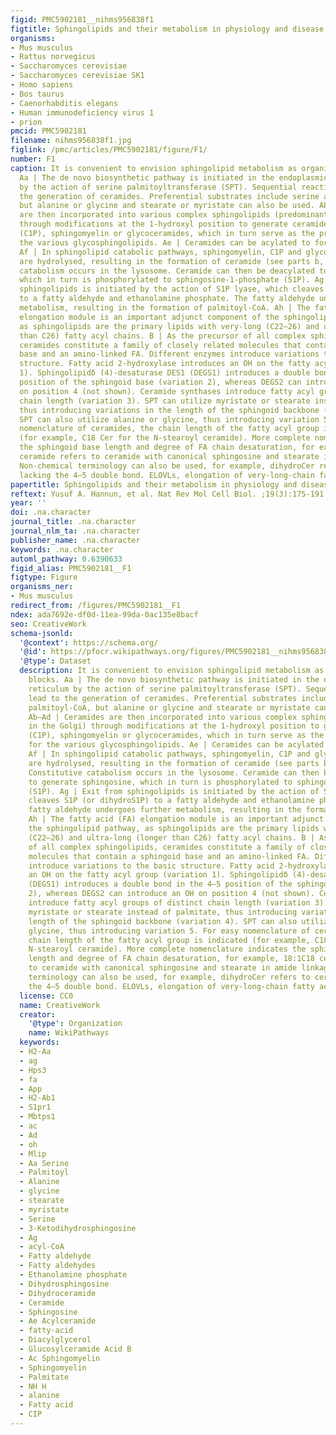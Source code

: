 ```yaml
---
figid: PMC5902181__nihms956838f1
figtitle: Sphingolipids and their metabolism in physiology and disease
organisms:
- Mus musculus
- Rattus norvegicus
- Saccharomyces cerevisiae
- Saccharomyces cerevisiae SK1
- Homo sapiens
- Bos taurus
- Caenorhabditis elegans
- Human immunodeficiency virus 1
- prion
pmcid: PMC5902181
filename: nihms956838f1.jpg
figlink: /pmc/articles/PMC5902181/figure/F1/
number: F1
caption: It is convenient to envision sphingolipid metabolism as organized into blocks.
  Aa | The de novo biosynthetic pathway is initiated in the endoplasmic reticulum
  by the action of serine palmitoyltransferase (SPT). Sequential reactions lead to
  the generation of ceramides. Preferential substrates include serine and palmitoyl-CoA,
  but alanine or glycine and stearate or myristate can also be used. Ab–Ad | Ceramides
  are then incorporated into various complex sphingolipids (predominantly in the Golgi)
  through modifications at the 1-hydroxyl position to generate ceramide-1-phosphate
  (C1P), sphingomyelin or glycoceramides, which in turn serve as the precursors for
  the various glycosphingolipids. Ae | Ceramides can be acylated to form 1-O-acyl-ceramides.
  Af | In sphingolipid catabolic pathways, sphingomyelin, C1P and glycosphingolipids
  are hydrolysed, resulting in the formation of ceramide (see parts b, c and d). Constitutive
  catabolism occurs in the lysosome. Ceramide can then be deacylated to generate sphingosine,
  which in turn is phosphorylated to sphingosine-1-phosphate (S1P). Ag | Exit from
  sphingolipids is initiated by the action of S1P lyase, which cleaves S1P (or dihydroS1P)
  to a fatty aldehyde and ethanolamine phosphate. The fatty aldehyde undergoes further
  metabolism, resulting in the formation of palmitoyl-CoA. Ah | The fatty acid (FA)
  elongation module is an important adjunct component of the sphingolipid pathway,
  as sphingolipids are the primary lipids with very-long (C22–26) and ultra-long (longer
  than C26) fatty acyl chains. B | As the precursor of all complex sphingolipids,
  ceramides constitute a family of closely related molecules that contain a sphingoid
  base and an amino-linked FA. Different enzymes introduce variations to the basic
  structure. Fatty acid 2-hydroxylase introduces an OH on the fatty acyl group (variation
  1). Sphingolipidδ (4)-desaturase DES1 (DEGS1) introduces a double bond in the 4–5
  position of the sphingoid base (variation 2), whereas DEGS2 can introduce an OH
  on position 4 (not shown). Ceramide synthases introduce fatty acyl groups of distinct
  chain length (variation 3). SPT can utilize myristate or stearate instead of palmitate,
  thus introducing variations in the length of the sphingoid backbone (variation 4).
  SPT can also utilize alanine or glycine, thus introducing variation 5. For easy
  nomenclature of ceramides, the chain length of the fatty acyl group is indicated
  (for example, C18 Cer for the N-stearoyl ceramide). More complete nomenclature indicates
  the sphingoid base length and degree of FA chain desaturation, for example, 18:1C18
  ceramide refers to ceramide with canonical sphingosine and stearate in amide linkage.
  Non-chemical terminology can also be used, for example, dihydroCer refers to ceramides
  lacking the 4–5 double bond. ELOVLs, elongation of very-long-chain fatty acids proteins.
papertitle: Sphingolipids and their metabolism in physiology and disease.
reftext: Yusuf A. Hannun, et al. Nat Rev Mol Cell Biol. ;19(3):175-191.
year: ''
doi: .na.character
journal_title: .na.character
journal_nlm_ta: .na.character
publisher_name: .na.character
keywords: .na.character
automl_pathway: 0.6390633
figid_alias: PMC5902181__F1
figtype: Figure
organisms_ner:
- Mus musculus
redirect_from: /figures/PMC5902181__F1
ndex: ada7692e-df0d-11ea-99da-0ac135e8bacf
seo: CreativeWork
schema-jsonld:
  '@context': https://schema.org/
  '@id': https://pfocr.wikipathways.org/figures/PMC5902181__nihms956838f1.html
  '@type': Dataset
  description: It is convenient to envision sphingolipid metabolism as organized into
    blocks. Aa | The de novo biosynthetic pathway is initiated in the endoplasmic
    reticulum by the action of serine palmitoyltransferase (SPT). Sequential reactions
    lead to the generation of ceramides. Preferential substrates include serine and
    palmitoyl-CoA, but alanine or glycine and stearate or myristate can also be used.
    Ab–Ad | Ceramides are then incorporated into various complex sphingolipids (predominantly
    in the Golgi) through modifications at the 1-hydroxyl position to generate ceramide-1-phosphate
    (C1P), sphingomyelin or glycoceramides, which in turn serve as the precursors
    for the various glycosphingolipids. Ae | Ceramides can be acylated to form 1-O-acyl-ceramides.
    Af | In sphingolipid catabolic pathways, sphingomyelin, C1P and glycosphingolipids
    are hydrolysed, resulting in the formation of ceramide (see parts b, c and d).
    Constitutive catabolism occurs in the lysosome. Ceramide can then be deacylated
    to generate sphingosine, which in turn is phosphorylated to sphingosine-1-phosphate
    (S1P). Ag | Exit from sphingolipids is initiated by the action of S1P lyase, which
    cleaves S1P (or dihydroS1P) to a fatty aldehyde and ethanolamine phosphate. The
    fatty aldehyde undergoes further metabolism, resulting in the formation of palmitoyl-CoA.
    Ah | The fatty acid (FA) elongation module is an important adjunct component of
    the sphingolipid pathway, as sphingolipids are the primary lipids with very-long
    (C22–26) and ultra-long (longer than C26) fatty acyl chains. B | As the precursor
    of all complex sphingolipids, ceramides constitute a family of closely related
    molecules that contain a sphingoid base and an amino-linked FA. Different enzymes
    introduce variations to the basic structure. Fatty acid 2-hydroxylase introduces
    an OH on the fatty acyl group (variation 1). Sphingolipidδ (4)-desaturase DES1
    (DEGS1) introduces a double bond in the 4–5 position of the sphingoid base (variation
    2), whereas DEGS2 can introduce an OH on position 4 (not shown). Ceramide synthases
    introduce fatty acyl groups of distinct chain length (variation 3). SPT can utilize
    myristate or stearate instead of palmitate, thus introducing variations in the
    length of the sphingoid backbone (variation 4). SPT can also utilize alanine or
    glycine, thus introducing variation 5. For easy nomenclature of ceramides, the
    chain length of the fatty acyl group is indicated (for example, C18 Cer for the
    N-stearoyl ceramide). More complete nomenclature indicates the sphingoid base
    length and degree of FA chain desaturation, for example, 18:1C18 ceramide refers
    to ceramide with canonical sphingosine and stearate in amide linkage. Non-chemical
    terminology can also be used, for example, dihydroCer refers to ceramides lacking
    the 4–5 double bond. ELOVLs, elongation of very-long-chain fatty acids proteins.
  license: CC0
  name: CreativeWork
  creator:
    '@type': Organization
    name: WikiPathways
  keywords:
  - H2-Aa
  - ag
  - Hps3
  - fa
  - App
  - H2-Ab1
  - S1pr1
  - Mbtps1
  - ac
  - Ad
  - oh
  - Mlip
  - Aa Serine
  - Palmitoyl
  - Alanine
  - glycine
  - stearate
  - myristate
  - Serine
  - 3-Ketodihydrosphingosine
  - Ag
  - acyl-CoA
  - Fatty aldehyde
  - Fatty aldehydes
  - Ethanolamine phosphate
  - Dihydrosphingosine
  - Dihydroceramide
  - Ceramide
  - Sphingosine
  - Ae Acylceramide
  - fatty-acid
  - Diacylglycerol
  - Glucosylceramide Acid B
  - Ac Sphingomyelin
  - Sphingomyelin
  - Palmitate
  - NH H
  - alanine
  - Fatty acid
  - CIP
---
```


